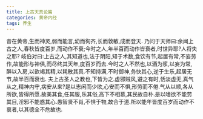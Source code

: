 ```yaml
---
title: 上古天真论篇
categories: 黄帝内经
tags: 养生
---
```


昔在黄帝,生而神灵,弱而能言,幼而徇齐,长而敦敏,成而登天.
乃问于天师曰:余闻上古之人,春秋皆度百岁,而动作不衰;今时之人,年半百而动作皆衰者,时世异耶?人将失之耶?
岐伯对曰:上古之人,其知道也,法于阴阳,知于术数,食饮有节,起居有常,不妄劳作,故能形与神俱,而尽终其天年,度百岁而去.今时之人不然也,以酒为浆,以妄为常,醉以入房,以欲竭其精,以耗散其真.不知持满,不时御神,务快其心,逆于生乐,起居无节,故半百而衰也.
夫上古圣人之教也,下皆为之.虚邪贼风,避之有时,恬淡虚无,真气从之,精神内守,病安从来?是以志闲而少欲,心安而不惧,形劳而不倦.气从以顺,各从所欲,皆得所愿.故美其食,任其服,乐其俗,高下不相慕,其民故自朴.是以嗜欲不能劳其目,淫邪不能惑其心.愚智贤不肖,不惧于物,故合于道.所以能年皆度百岁而动作不衰者,以其德全不危故也.